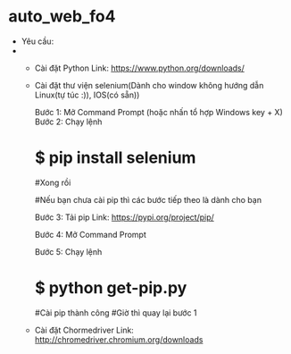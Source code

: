 # auto_web_fo4
- Yêu cầu:
- 
  + Cài đặt Python
  Link: https://www.python.org/downloads/
  
  + Cài đặt thư viện selenium(Dành cho window không hướng dẫn Linux(tự túc :)), IOS(có sẵn))
    
    Bước 1: Mở Command Prompt (hoặc nhấn tổ hợp Windows key + X)
    Bước 2: Chạy lệnh
    # $ pip install selenium
    #Xong rồi

    #Nếu bạn chưa cài pip thì các bước tiếp theo là dành cho bạn

    Bước 3: Tải pip
    Link: https://pypi.org/project/pip/
    
    Bước 4: Mở Command Prompt
    
    Bước 5: Chạy lệnh
    # $ python get-pip.py
    
    #Cài pip thành công
    #Giờ thì quay lại bước 1
  
  + Cài đặt Chormedriver
  Link: http://chromedriver.chromium.org/downloads

